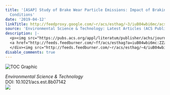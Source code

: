 ```yaml
---
title: '[ASAP] Study of Brake Wear Particle Emissions: Impact of Braking and Cruising
  Conditions'
date: '2019-04-12'
linkTitle: http://feedproxy.google.com/~r/acs/esthag/~3/iuB04wbi6mc/acs.est.8b07142
source: 'Environmental Science & Technology: Latest Articles (ACS Publications)'
description: |-
  <p><img src="https://pubs.acs.org/appl/literatum/publisher/achs/journals/content/esthag/0/esthag.ahead-of-print/acs.est.8b07142/20190412/images/medium/es-2018-07142c_0006.gif" alt="TOC Graphic"/></p><div><cite>Environmental Science & Technology</cite></div><div>DOI: 10.1021/acs.est.8b07142</div><div class="feedflare">
  <a href="http://feeds.feedburner.com/~ff/acs/esthag?a=iuB04wbi6mc:ZZz0u8I7O7s:yIl2AUoC8zA"><img src="http://feeds.feedburner.com/~ff/acs/esthag?d=yIl2AUoC8zA" border="0"></img></a>
  </div><img src="http://feeds.feedburner.com/~r/acs/esthag/~4/iuB04wbi6mc" height="1" width="1" ...
disable_comments: true
---
```

<p><img src="https://pubs.acs.org/appl/literatum/publisher/achs/journals/content/esthag/0/esthag.ahead-of-print/acs.est.8b07142/20190412/images/medium/es-2018-07142c_0006.gif" alt="TOC Graphic"/></p><div><cite>Environmental Science & Technology</cite></div><div>DOI: 10.1021/acs.est.8b07142</div><div class="feedflare">
<a href="http://feeds.feedburner.com/~ff/acs/esthag?a=iuB04wbi6mc:ZZz0u8I7O7s:yIl2AUoC8zA"><img src="http://feeds.feedburner.com/~ff/acs/esthag?d=yIl2AUoC8zA" border="0"></img></a>
</div><img src="http://feeds.feedburner.com/~r/acs/esthag/~4/iuB04wbi6mc" height="1" width="1" ...